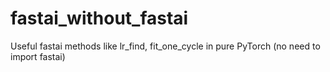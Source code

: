 # fastai_without_fastai
Useful fastai methods like lr_find, fit_one_cycle in pure PyTorch (no need to import fastai)
